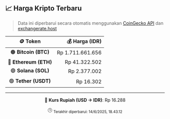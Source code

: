 

<!-- HARGA_KRIPTO -->
## 📈 Harga Kripto Terbaru

> Data ini diperbarui secara otomatis menggunakan [CoinGecko API](https://www.coingecko.com/) dan [exchangerate.host](https://exchangerate.host/)

<div align="center">

| 🪙 Token | 💰 Harga (IDR) |
|:------:|---------------:|
| 🟠 **Bitcoin (BTC)**   | Rp 1.711.661.656 |
| 🔵 **Ethereum (ETH)**  | Rp 41.322.502 |
| 🟣 **Solana (SOL)**    | Rp 2.377.002 |
| 🟢 **Tether (USDT)**   | Rp 16.302 |

---

💱 **Kurs Rupiah (USD → IDR)**: Rp 16.288

🕒 <sub>Terakhir diperbarui: 14/6/2025, 18.43.12</sub>

</div>
<!-- /HARGA_KRIPTO -->
